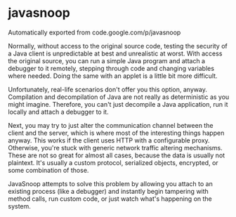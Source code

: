# javasnoop
Automatically exported from code.google.com/p/javasnoop

Normally, without access to the original source code, testing the security of a Java client is unpredictable at best and unrealistic at worst. With access the original source, you can run a simple Java program and attach a debugger to it remotely, stepping through code and changing variables where needed. Doing the same with an applet is a little bit more difficult.

Unfortunately, real-life scenarios don't offer you this option, anyway. Compilation and decompilation of Java are not really as deterministic as you might imagine. Therefore, you can't just decompile a Java application, run it locally and attach a debugger to it.

Next, you may try to just alter the communication channel between the client and the server, which is where most of the interesting things happen anyway. This works if the client uses HTTP with a configurable proxy. Otherwise, you're stuck with generic network traffic altering mechanisms. These are not so great for almost all cases, because the data is usually not plaintext. It's usually a custom protocol, serialized objects, encrypted, or some combination of those.

JavaSnoop attempts to solve this problem by allowing you attach to an existing process (like a debugger) and instantly begin tampering with method calls, run custom code, or just watch what's happening on the system.
